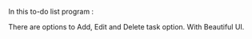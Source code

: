 In this to-do list program : 

There are options to Add, Edit and Delete task option.
With Beautiful UI.
